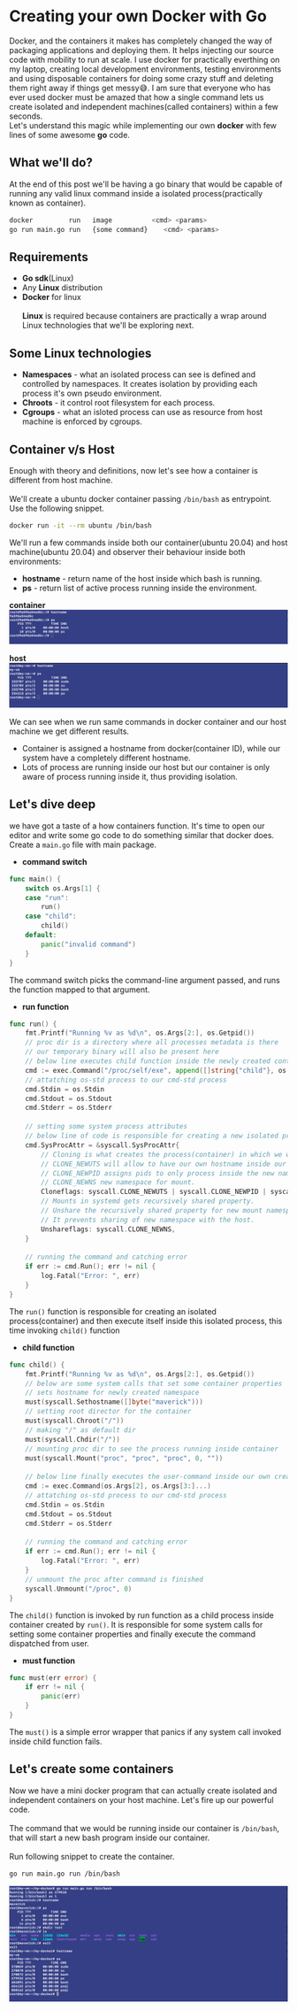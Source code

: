 # Creating your own Docker with Go
Docker, and the containers it makes has completely changed the way of packaging applications and deploying them. It helps injecting our source code with mobility to run at scale. I use docker for practically everthing on my laptop, creating local development environments, testing environments and using disposable containers for doing some crazy stuff and deleting them right away if things get messy😅. I am sure that everyone who has ever used docker must be amazed that how a single command lets us create isolated and independent machines(called containers) within a few seconds. <br>
Let's understand this magic while implementing our own **docker** with few lines of some awesome **go** code.

## What we'll do?
At the end of this post we'll be having a go binary that would be capable of running any valid linux command inside a isolated process(practically known as container).
```bash
docker         run 	 image          <cmd> <params>
go run main.go run   {some command}    <cmd> <params>
```

## Requirements
- **Go sdk**(Linux)
- Any **Linux** distribution
- **Docker** for linux<br><br>
**Linux** is required because containers are practically a wrap around Linux technologies that we'll be exploring next.

## Some Linux technologies
- **Namespaces** - what an isolated process can see is defined and controlled by namespaces. It creates isolation by providing each process it's own pseudo environment.
- **Chroots** - it control root filesystem for each process.
- **Cgroups** - what an isloted process can use as resource from host machine is enforced by cgroups.

## Container v/s Host
Enough with theory and definitions, now let's see how a container is different from host machine.<br><br>
We'll create a ubuntu docker container passing `/bin/bash` as entrypoint. Use the following snippet.
```bash
docker run -it --rm ubuntu /bin/bash
```
We'll run a few commands inside both our container(ubuntu 20.04) and host machine(ubuntu 20.04) and observer their behaviour inside both environments:

- **hostname** - return name of the host inside which bash is running.
- **ps** - return list of active process running inside the environment.

**container**
<img src="assets/container.png">

**host**
<img src="assets/host.png">

We can see when we run same commands in docker container and our host machine we get different results.
- Container is assigned a hostname from docker(container ID), while our system have a completely different hostname.
- Lots of process are running inside our host but our container is only aware of process running inside it, thus providing isolation.

## Let's dive deep
we have got a taste of a how containers function. It's time to open our editor and write some go code to do something similar that docker does.<br>
Create a `main.go` file with main package.

- **command switch**
```go
func main() {
	switch os.Args[1] {
	case "run":
		run()
	case "child":
		child()
	default:
		panic("invalid command")
	}
}
```
The command switch picks the command-line argument passed, and runs the function mapped to that argument.

- **run function**
```go
func run() {
	fmt.Printf("Running %v as %d\n", os.Args[2:], os.Getpid())
	// proc dir is a directory where all processes metadata is there
    // our temporary binary will also be present here
    // below line executes child function inside the newly created container
	cmd := exec.Command("/proc/self/exe", append([]string{"child"}, os.Args[2:]...)...)
    // attatching os-std process to our cmd-std process
	cmd.Stdin = os.Stdin
	cmd.Stdout = os.Stdout
	cmd.Stderr = os.Stderr

    // setting some system process attributes
    // below line of code is responsible for creating a new isolated process
	cmd.SysProcAttr = &syscall.SysProcAttr{
		// Cloning is what creates the process(container) in which we would be running our command.
		// CLONE_NEWUTS will allow to have our own hostname inside our container by creating a new unix timesharing system.
		// CLONE_NEWPID assigns pids to only process inside the new namspace.
		// CLONE_NEWNS new namespace for mount.
		Cloneflags: syscall.CLONE_NEWUTS | syscall.CLONE_NEWPID | syscall.CLONE_NEWNS,
		// Mounts in systemd gets recursively shared property.
		// Unshare the recursively shared property for new mount namespace.
		// It prevents sharing of new namespace with the host.
		Unshareflags: syscall.CLONE_NEWNS,
	}

    // running the command and catching error
	if err := cmd.Run(); err != nil {
		log.Fatal("Error: ", err)
	}
}
```
The `run()` function is responsible for creating an isolated process(container) and then execute itself inside this isolated process, this time invoking `child()` function

- **child function**
```go
func child() {
	fmt.Printf("Running %v as %d\n", os.Args[2:], os.Getpid())
    // below are some system calls that set some container properties
	// sets hostname for newly created namespace
	must(syscall.Sethostname([]byte("maverick")))
    // setting root director for the container
	must(syscall.Chroot("/"))
    // making "/" as default dir
	must(syscall.Chdir("/"))
    // mounting proc dir to see the process running inside container
	must(syscall.Mount("proc", "proc", "proc", 0, ""))

    // below line finally executes the user-command inside our own created container!
	cmd := exec.Command(os.Args[2], os.Args[3:]...)
    // attatching os-std process to our cmd-std process
	cmd.Stdin = os.Stdin
	cmd.Stdout = os.Stdout
	cmd.Stderr = os.Stderr

    // running the command and catching error
	if err := cmd.Run(); err != nil {
		log.Fatal("Error: ", err)
	}
    // unmount the proc after command is finished
	syscall.Unmount("/proc", 0)
}
```
The `child()` function is invoked by run function as a child process inside container created by `run()`. It is responsible for some system calls for setting some container properties and finally execute the command dispatched from user.

- **must function**
```go
func must(err error) {
	if err != nil {
		panic(err)
	}
}
```
The `must()` is a simple error wrapper that panics if any system call invoked inside child function fails.

## Let's create some containers
Now we have a mini docker program that can actually create isolated and independent containers on your host machine. Let's fire up our powerful code.<br>
<br>
The command that we would be running inside our container is `/bin/bash`, that will start a new bash program inside our container.<br>
<br>
Run following snippet to create the container.
```bash
go run main.go run /bin/bash
```
<img src="assets/execute.png">

